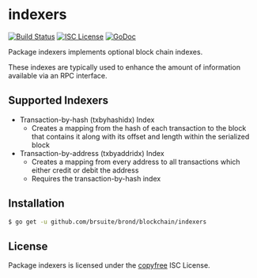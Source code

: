 indexers
========

[![Build Status](https://travis-ci.org/brsuite/brond.png?branch=master)](https://travis-ci.org/brsuite/brond)
[![ISC License](http://img.shields.io/badge/license-ISC-blue.svg)](http://copyfree.org)
[![GoDoc](https://godoc.org/github.com/brsuite/brond/blockchain/indexers?status.png)](http://godoc.org/github.com/brsuite/brond/blockchain/indexers)

Package indexers implements optional block chain indexes.

These indexes are typically used to enhance the amount of information available
via an RPC interface.

## Supported Indexers

- Transaction-by-hash (txbyhashidx) Index
  - Creates a mapping from the hash of each transaction to the block that
    contains it along with its offset and length within the serialized block
- Transaction-by-address (txbyaddridx) Index
  - Creates a mapping from every address to all transactions which either credit
    or debit the address
  - Requires the transaction-by-hash index

## Installation

```bash
$ go get -u github.com/brsuite/brond/blockchain/indexers
```

## License

Package indexers is licensed under the [copyfree](http://copyfree.org) ISC
License.

